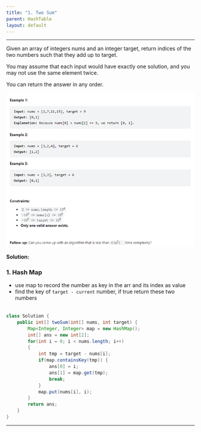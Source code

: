 ```yaml
---
title: "1. Two Sum"
parent: HashTable
layout: default
---
```


---

Given an array of integers nums and an integer target, return indices of the two numbers such that they add up to target.

You may assume that each input would have exactly one solution, and you may not use the same element twice.

You can return the answer in any order.

![Example](../../assets/1.png)

**Solution:**

### 1. Hash Map

- use map to record the number as key in the arr and its index as value
- find the key of `target - current` number, if true return these two numbers

```java

class Solution {
    public int[] twoSum(int[] nums, int target) {
        Map<Integer, Integer> map = new HashMap();
        int[] ans = new int[2];
        for(int i = 0; i < nums.length; i++)
        {
            int tmp = target - nums[i];
            if(map.containsKey(tmp)) {
                ans[0] = i;
                ans[1] = map.get(tmp);
                break;
            }
            map.put(nums[i], i);
        }
        return ans;
    }
}

```

---
